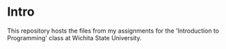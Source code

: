 # Intro
This repository hosts the files from my assignments for the 'Introduction to Programming' class at Wichita State University.
